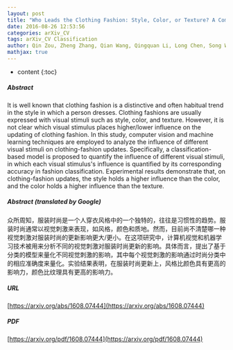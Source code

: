 ```yaml
---
layout: post
title: "Who Leads the Clothing Fashion: Style, Color, or Texture? A Computational Study"
date: 2016-08-26 12:53:56
categories: arXiv_CV
tags: arXiv_CV Classification
author: Qin Zou, Zheng Zhang, Qian Wang, Qingquan Li, Long Chen, Song Wang
mathjax: true
---
```


* content
{:toc}

##### Abstract
It is well known that clothing fashion is a distinctive and often habitual trend in the style in which a person dresses. Clothing fashions are usually expressed with visual stimuli such as style, color, and texture. However, it is not clear which visual stimulus places higher/lower influence on the updating of clothing fashion. In this study, computer vision and machine learning techniques are employed to analyze the influence of different visual stimuli on clothing-fashion updates. Specifically, a classification-based model is proposed to quantify the influence of different visual stimuli, in which each visual stimulus's influence is quantified by its corresponding accuracy in fashion classification. Experimental results demonstrate that, on clothing-fashion updates, the style holds a higher influence than the color, and the color holds a higher influence than the texture.

##### Abstract (translated by Google)
众所周知，服装时尚是一个人穿衣风格中的一个独特的，往往是习惯性的趋势。服装时尚通常以视觉刺激来表现，如风格，颜色和质地。然而，目前尚不清楚哪一种视觉刺激对服装时尚的更新影响更大/更小。在这项研究中，计算机视觉和机器学习技术被用来分析不同的视觉刺激对服装时尚更新的影响。具体而言，提出了基于分类的模型来量化不同视觉刺激的影响，其中每个视觉刺激的影响通过时尚分类中的相应准确度来量化。实验结果表明，在服装时尚更新上，风格比颜色具有更高的影响力，颜色比纹理具有更高的影响力。

##### URL
[https://arxiv.org/abs/1608.07444](https://arxiv.org/abs/1608.07444)

##### PDF
[https://arxiv.org/pdf/1608.07444](https://arxiv.org/pdf/1608.07444)

